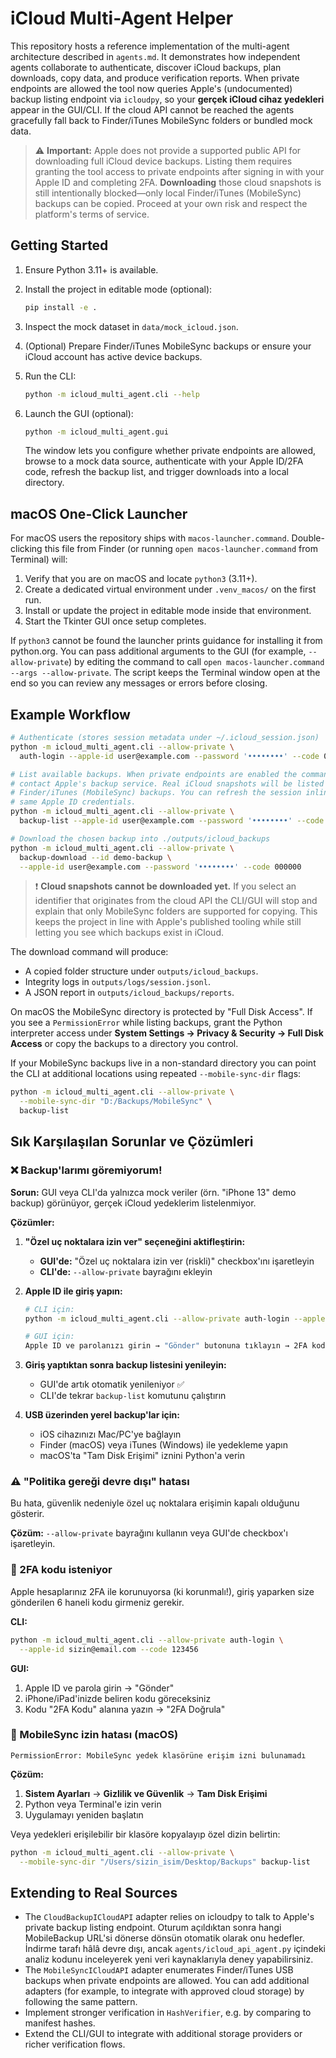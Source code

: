# iCloud Multi-Agent Helper

This repository hosts a reference implementation of the multi-agent architecture described in
`agents.md`. It demonstrates how independent agents collaborate to authenticate, discover iCloud
backups, plan downloads, copy data, and produce verification reports. When private endpoints are
allowed the tool now queries Apple's (undocumented) backup listing endpoint via `icloudpy`, so your
**gerçek iCloud cihaz yedekleri** appear in the GUI/CLI. If the cloud API cannot be reached the
agents gracefully fall back to Finder/iTunes MobileSync folders or bundled mock data.

> ⚠️ **Important:** Apple does not provide a supported public API for downloading full iCloud device
> backups. Listing them requires granting the tool access to private endpoints after signing in with
> your Apple ID and completing 2FA. **Downloading** those cloud snapshots is still intentionally
> blocked—only local Finder/iTunes (MobileSync) backups can be copied. Proceed at your own risk and
> respect the platform's terms of service.

## Getting Started

1. Ensure Python 3.11+ is available.
2. Install the project in editable mode (optional):

   ```bash
   pip install -e .
   ```

3. Inspect the mock dataset in `data/mock_icloud.json`.
4. (Optional) Prepare Finder/iTunes MobileSync backups or ensure your iCloud account has active
   device backups.
5. Run the CLI:

   ```bash
   python -m icloud_multi_agent.cli --help
   ```

6. Launch the GUI (optional):

   ```bash
   python -m icloud_multi_agent.gui
   ```

   The window lets you configure whether private endpoints are allowed, browse to a mock data
   source, authenticate with your Apple ID/2FA code, refresh the backup list, and trigger downloads
   into a local directory.

## macOS One-Click Launcher

For macOS users the repository ships with `macos-launcher.command`. Double-clicking this file from
Finder (or running `open macos-launcher.command` from Terminal) will:

1. Verify that you are on macOS and locate `python3` (3.11+).
2. Create a dedicated virtual environment under `.venv_macos/` on the first run.
3. Install or update the project in editable mode inside that environment.
4. Start the Tkinter GUI once setup completes.

If `python3` cannot be found the launcher prints guidance for installing it from python.org. You can
pass additional arguments to the GUI (for example, `--allow-private`) by editing the command to call
`open macos-launcher.command --args --allow-private`. The script keeps the Terminal window open at
the end so you can review any messages or errors before closing.

## Example Workflow

```bash
# Authenticate (stores session metadata under ~/.icloud_session.json)
python -m icloud_multi_agent.cli --allow-private \
  auth-login --apple-id user@example.com --password '••••••••' --code 000000

# List available backups. When private endpoints are enabled the command first attempts to
# contact Apple's backup service. Real iCloud snapshots will be listed alongside any local
# Finder/iTunes (MobileSync) backups. You can refresh the session inline by supplying the
# same Apple ID credentials.
python -m icloud_multi_agent.cli --allow-private \
  backup-list --apple-id user@example.com --password '••••••••' --code 000000

# Download the chosen backup into ./outputs/icloud_backups
python -m icloud_multi_agent.cli --allow-private \
  backup-download --id demo-backup \
  --apple-id user@example.com --password '••••••••' --code 000000
```

> ❗ **Cloud snapshots cannot be downloaded yet.** If you select an identifier that originates from
> the cloud API the CLI/GUI will stop and explain that only MobileSync folders are supported for
> copying. This keeps the project in line with Apple's published tooling while still letting you see
> which backups exist in iCloud.

The download command will produce:

- A copied folder structure under `outputs/icloud_backups`.
- Integrity logs in `outputs/logs/session.jsonl`.
- A JSON report in `outputs/icloud_backups/reports`.

On macOS the MobileSync directory is protected by "Full Disk Access". If you see a
`PermissionError` while listing backups, grant the Python interpreter access under **System
Settings → Privacy & Security → Full Disk Access** or copy the backups to a directory you control.

If your MobileSync backups live in a non-standard directory you can point the CLI at additional
locations using repeated `--mobile-sync-dir` flags:

```bash
python -m icloud_multi_agent.cli --allow-private \
  --mobile-sync-dir "D:/Backups/MobileSync" \
  backup-list
```

## Sık Karşılaşılan Sorunlar ve Çözümleri

### ❌ Backup'larımı göremiyorum!

**Sorun:** GUI veya CLI'da yalnızca mock veriler (örn. "iPhone 13" demo backup) görünüyor, gerçek iCloud yedeklerim listelenmiyor.

**Çözümler:**

1. **"Özel uç noktalara izin ver" seçeneğini aktifleştirin:**
   - **GUI'de:** "Özel uç noktalara izin ver (riskli)" checkbox'ını işaretleyin
   - **CLI'de:** `--allow-private` bayrağını ekleyin

2. **Apple ID ile giriş yapın:**
   ```bash
   # CLI için:
   python -m icloud_multi_agent.cli --allow-private auth-login --apple-id sizin@email.com
   
   # GUI için:
   Apple ID ve parolanızı girin → "Gönder" butonuna tıklayın → 2FA kodunu girin
   ```

3. **Giriş yaptıktan sonra backup listesini yenileyin:**
   - GUI'de artık otomatik yenileniyor ✅
   - CLI'de tekrar `backup-list` komutunu çalıştırın

4. **USB üzerinden yerel backup'lar için:**
   - iOS cihazınızı Mac/PC'ye bağlayın
   - Finder (macOS) veya iTunes (Windows) ile yedekleme yapın
   - macOS'ta "Tam Disk Erişimi" iznini Python'a verin

### ⚠️ "Politika gereği devre dışı" hatası

Bu hata, güvenlik nedeniyle özel uç noktalara erişimin kapalı olduğunu gösterir.

**Çözüm:** `--allow-private` bayrağını kullanın veya GUI'de checkbox'ı işaretleyin.

### 🔐 2FA kodu isteniyor

Apple hesaplarınız 2FA ile korunuyorsa (ki korunmalı!), giriş yaparken size gönderilen 6 haneli kodu girmeniz gerekir.

**CLI:**
```bash
python -m icloud_multi_agent.cli --allow-private auth-login \
  --apple-id sizin@email.com --code 123456
```

**GUI:**
1. Apple ID ve parola girin → "Gönder"
2. iPhone/iPad'inizde beliren kodu göreceksiniz
3. Kodu "2FA Kodu" alanına yazın → "2FA Doğrula"

### 📱 MobileSync izin hatası (macOS)

```
PermissionError: MobileSync yedek klasörüne erişim izni bulunamadı
```

**Çözüm:**
1. **Sistem Ayarları** → **Gizlilik ve Güvenlik** → **Tam Disk Erişimi**
2. Python veya Terminal'e izin verin
3. Uygulamayı yeniden başlatın

Veya yedekleri erişilebilir bir klasöre kopyalayıp özel dizin belirtin:
```bash
python -m icloud_multi_agent.cli --allow-private \
  --mobile-sync-dir "/Users/sizin_isim/Desktop/Backups" backup-list
```

## Extending to Real Sources

- The `CloudBackupICloudAPI` adapter relies on icloudpy to talk to Apple's private backup listing
  endpoint. Oturum açıldıktan sonra hangi MobileBackup URL'si dönerse dönsün otomatik olarak onu
  hedefler. İndirme tarafı hâlâ devre dışı, ancak `agents/icloud_api_agent.py` içindeki analiz
  kodunu inceleyerek yeni veri kaynaklarıyla deney yapabilirsiniz.
- The `MobileSyncICloudAPI` adapter enumerates Finder/iTunes USB backups when private endpoints
  are allowed. You can add additional adapters (for example, to integrate with approved cloud
  storage) by following the same pattern.
- Implement stronger verification in `HashVerifier`, e.g. by comparing to manifest hashes.
- Extend the CLI/GUI to integrate with additional storage providers or richer verification flows.
